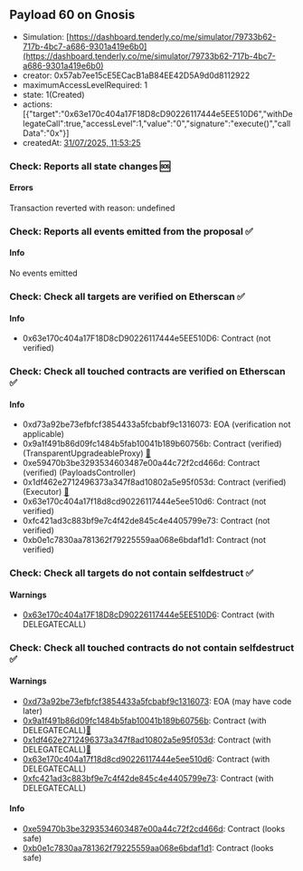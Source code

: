## Payload 60 on Gnosis

- Simulation: [https://dashboard.tenderly.co/me/simulator/79733b62-717b-4bc7-a686-9301a419e6b0](https://dashboard.tenderly.co/me/simulator/79733b62-717b-4bc7-a686-9301a419e6b0)
- creator: 0x57ab7ee15cE5ECacB1aB84EE42D5A9d0d8112922
- maximumAccessLevelRequired: 1
- state: 1(Created)
- actions: [{"target":"0x63e170c404a17F18D8cD90226117444e5EE510D6","withDelegateCall":true,"accessLevel":1,"value":"0","signature":"execute()","callData":"0x"}]
- createdAt: [31/07/2025, 11:53:25](https://gnosisscan.io/tx/0x8876d43a3660bf1c8c04bfa376e6692454831486c550e6281ab7afbdfaf96a96)

### Check: Reports all state changes :sos:

#### Errors

Transaction reverted with reason: undefined

### Check: Reports all events emitted from the proposal :white_check_mark:

#### Info

No events emitted

### Check: Check all targets are verified on Etherscan :white_check_mark:

#### Info

- 0x63e170c404a17F18D8cD90226117444e5EE510D6: Contract (not verified) 

### Check: Check all touched contracts are verified on Etherscan :white_check_mark:

#### Info

- 0xd73a92be73efbfcf3854433a5fcbabf9c1316073: EOA (verification not applicable)
- 0x9a1f491b86d09fc1484b5fab10041b189b60756b: Contract (verified) (TransparentUpgradeableProxy) [:ghost:](https://github.com/bgd-labs/aave-address-book "GovernanceV3Gnosis.PAYLOADS_CONTROLLER")
- 0xe59470b3be3293534603487e00a44c72f2cd466d: Contract (verified) (PayloadsController) 
- 0x1df462e2712496373a347f8ad10802a5e95f053d: Contract (verified) (Executor) [:ghost:](https://github.com/bgd-labs/aave-address-book "AaveV3Gnosis.ACL_ADMIN, GovernanceV3Gnosis.EXECUTOR_LVL_1")
- 0x63e170c404a17f18d8cd90226117444e5ee510d6: Contract (not verified) 
- 0xfc421ad3c883bf9e7c4f42de845c4e4405799e73: Contract (not verified) 
- 0xb0e1c7830aa781362f79225559aa068e6bdaf1d1: Contract (not verified) 

### Check: Check all targets do not contain selfdestruct :white_check_mark:

#### Warnings

- [0x63e170c404a17F18D8cD90226117444e5EE510D6](https://gnosisscan.io/address/0x63e170c404a17F18D8cD90226117444e5EE510D6): Contract (with DELEGATECALL)

### Check: Check all touched contracts do not contain selfdestruct :white_check_mark:

#### Warnings

- [0xd73a92be73efbfcf3854433a5fcbabf9c1316073](https://gnosisscan.io/address/0xd73a92be73efbfcf3854433a5fcbabf9c1316073): EOA (may have code later)
- [0x9a1f491b86d09fc1484b5fab10041b189b60756b](https://gnosisscan.io/address/0x9a1f491b86d09fc1484b5fab10041b189b60756b): Contract (with DELEGATECALL)[:ghost:](https://github.com/bgd-labs/aave-address-book "GovernanceV3Gnosis.PAYLOADS_CONTROLLER")
- [0x1df462e2712496373a347f8ad10802a5e95f053d](https://gnosisscan.io/address/0x1df462e2712496373a347f8ad10802a5e95f053d): Contract (with DELEGATECALL)[:ghost:](https://github.com/bgd-labs/aave-address-book "AaveV3Gnosis.ACL_ADMIN, GovernanceV3Gnosis.EXECUTOR_LVL_1")
- [0x63e170c404a17f18d8cd90226117444e5ee510d6](https://gnosisscan.io/address/0x63e170c404a17f18d8cd90226117444e5ee510d6): Contract (with DELEGATECALL)
- [0xfc421ad3c883bf9e7c4f42de845c4e4405799e73](https://gnosisscan.io/address/0xfc421ad3c883bf9e7c4f42de845c4e4405799e73): Contract (with DELEGATECALL)

#### Info

- [0xe59470b3be3293534603487e00a44c72f2cd466d](https://gnosisscan.io/address/0xe59470b3be3293534603487e00a44c72f2cd466d): Contract (looks safe)
- [0xb0e1c7830aa781362f79225559aa068e6bdaf1d1](https://gnosisscan.io/address/0xb0e1c7830aa781362f79225559aa068e6bdaf1d1): Contract (looks safe)

